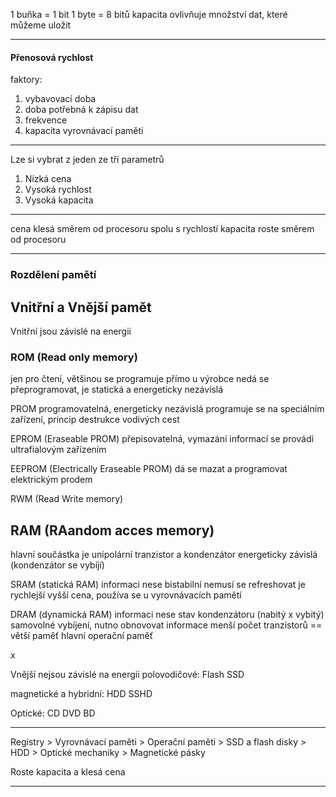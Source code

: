 1 buňka = 1 bit
1 byte = 8 bitů
kapacita ovlivňuje množství dat, které můžeme uložit


---

#### Přenosová rychlost
faktory:
1. vybavovací doba
2. doba potřebná k zápisu dat
3. frekvence
4. kapacita vyrovnávací paměti

---

Lze si vybrat z jeden ze tří parametrů

1.  Nízká cena
2. Vysoká rychlost
3. Vysoká kapacita

---

cena klesá směrem od procesoru spolu s rychlostí
kapacita roste směrem od procesoru

---

### Rozdělení pamětí
## Vnitřní a Vnější pamět
Vnitřní jsou závislé na energii

### ROM (Read only memory)
jen pro čtení, většinou se programuje přímo u výrobce
nedá se přeprogramovat, je statická a energeticky nezávislá

PROM
programovatelná, energeticky nezávislá
programuje se na speciálním zařízení, princip destrukce vodivých cest

EPROM (Eraseable PROM)
přepisovatelná, vymazání informací se provádí ultrafialovým zařízením

EEPROM (Electrically Eraseable PROM)
dá se mazat a programovat elektrickým prodem

RWM (Read Write memory)

## RAM (RAandom acces memory)
hlavní součástka je unipolární tranzistor a kondenzátor
energeticky závislá (kondenzátor se vybíjí)

SRAM (statická RAM)
informaci nese bistabilní
nemusí se refreshovat je rychlejší
vyšší cena, používa se u vyrovnávacích pamětí

DRAM (dynamická RAM)
informaci nese stav kondenzátoru (nabitý x vybitý)
samovolné vybíjení, nutno obnovovat informace
menší počet tranzistorů == větší paměť
hlavní operační paměť

x

Vnější nejsou závislé na energii
polovodičové:
Flash
SSD

magnetické a hybridní:
HDD
SSHD

Optické:
CD
DVD
BD

---

Registry > Vyrovnávací paměti > Operační paměti > SSD a flash disky > HDD > Optické mechaniky > Magnetické pásky

Roste kapacita a klesá cena


---



